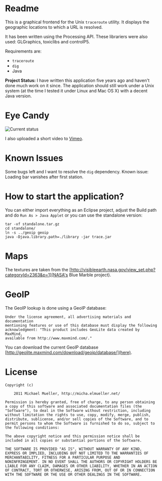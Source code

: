 # Readme

This is a graphical frontend for the Unix `traceroute` utility. It displays the geographic locations to which a URL is resolved. 

It has been written using the Processing API. These librariers were also used: GLGraphics, toxiclibs and controlP5.

Requirements are:

 * `traceroute`
 * `dig`
 * Java

**Project Status:** I have written this application five years ago and haven't done much work on it since. The application should still work under a Unix system (at the time I tested it under Linux and Mac OS X) with a decent Java version. 


# Eye Candy

![Current status](https://github.com/cmichi/visual-traceroute/raw/master/images/shot.png)

I also uploaded a short video to [Vimeo](http://vimeo.com/26674070).


# Known Issues

Some bugs left and I want to resolve the `dig` dependency.
Known issue: Loading bar vanishes after first station.


# How to start the application?

You can either import everything as an Eclipse project, adjust the Build path and do `Run As > Java Applet` or you can use the standalone version:

	tar -xf standalone.tar.gz 
	cd standalone/
	ln -s ../geoip geoip
	java -Djava.library.path=./library -jar trace.jar


# Maps

The textures are taken from the [http://visibleearth.nasa.gov/view_set.php?categoryId=2363&p=1](NASA's Blue Marble project). 


# GeoIP

The GeoIP lookup is done using a GeoIP database:

	Under the license agreement, all advertising materials and documentation 
	mentioning features or use of this database must display the following 
	acknowledgment: "This product includes GeoLite data created by MaxMind, 
	available from http://www.maxmind.com/."

You can download the current GeoIP database [http://geolite.maxmind.com/download/geoip/database/](here).


# License

	Copyright (c) 
		
		2011 Michael Mueller, http://micha.elmueller.net/
	
	Permission is hereby granted, free of charge, to any person obtaining
	a copy of this software and associated documentation files (the
	"Software"), to deal in the Software without restriction, including
	without limitation the rights to use, copy, modify, merge, publish,
	distribute, sublicense, and/or sell copies of the Software, and to
	permit persons to whom the Software is furnished to do so, subject to
	the following conditions:

	The above copyright notice and this permission notice shall be
	included in all copies or substantial portions of the Software.

	THE SOFTWARE IS PROVIDED "AS IS", WITHOUT WARRANTY OF ANY KIND,
	EXPRESS OR IMPLIED, INCLUDING BUT NOT LIMITED TO THE WARRANTIES OF
	MERCHANTABILITY, FITNESS FOR A PARTICULAR PURPOSE AND
	NONINFRINGEMENT. IN NO EVENT SHALL THE AUTHORS OR COPYRIGHT HOLDERS BE
	LIABLE FOR ANY CLAIM, DAMAGES OR OTHER LIABILITY, WHETHER IN AN ACTION
	OF CONTRACT, TORT OR OTHERWISE, ARISING FROM, OUT OF OR IN CONNECTION
	WITH THE SOFTWARE OR THE USE OR OTHER DEALINGS IN THE SOFTWARE.
